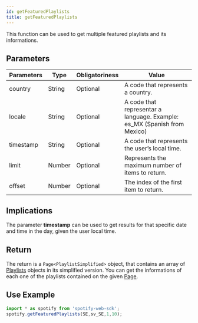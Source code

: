 ```yaml
---
id: getFeaturedPlaylists
title: getFeaturedPlaylists
---
```


This function can be used to get multiple featured playlists and its informations.

## Parameters

Parameters | Type    | Obligatoriness | Value
-----------|---------|----------------|--------------
country    | String  | Optional       | A code that represents a country. 
locale     | String  | Optional       | A code that representar a language. Example: es_MX (Spanish from Mexico)
timestamp  | String  | Optional       | A code that represents the user’s local time.
limit      | Number  | Optional       | Represents the maximum number of items to return.
offset     | Number  | Optional       | The index of the first item to return.

## Implications

The parameter **timestamp** can be used to get results for that specific date and time in the day, given the user local time.  

## Return

The return is a `Page<PlaylistSimplified>` object, that contains an array of [Playlists]() objects in its simplified version. You can get the informations of each one of the playlists contained on the given [Page]().

## Use Example

```javascript
import * as spotify from 'spotify-web-sdk';
spotify.getFeaturedPlaylists(SE,sv_SE,1,10);
```